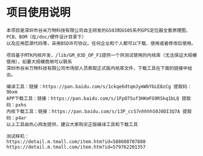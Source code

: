 # 项目使用说明
    本项目是深圳市谷米万物科技有限公司自主研发的GS03和GS05系列GPS定位器全套原理图、PCB、BOM（在/doc/硬件设计目录下）
    以及应用层源代码等，采用BSD许可协议。任何企业和个人都可以下载、使用或者修改后使用。
    
    项目基于MTK内核开发，/lib/GM_03D_OP_F1提供一个供测试使用的内核库（无法保证大规模使用），如要大规模商用可以联系
    深圳市谷米万物科技有限公司市场部人员索取正式版内核库文件，下载工具在下面的链接中给出。
    
    编译工具：链接：https://pan.baidu.com/s/1ckqe6dtqmJymWbYbLE8zCg 提取码：9bxm 
    APP下载工具：链接：https://pan.baidu.com/s/1FpO7Suf3HKmFG9RSkq1bLQ 提取码：pxhs
    内核下载工具：链接：https://pan.baidu.com/s/13P_ccS7nhhhhS0J0DI3Q7A 提取码：p4ar 
    以上工具由热心网友提供，建议大家购买正版编译工具和下载工具
    
    测试样机：
    https://detail.m.tmall.com/item.htm?id=588600707880
    https://detail.m.tmall.com/item.htm?id=579762201357


